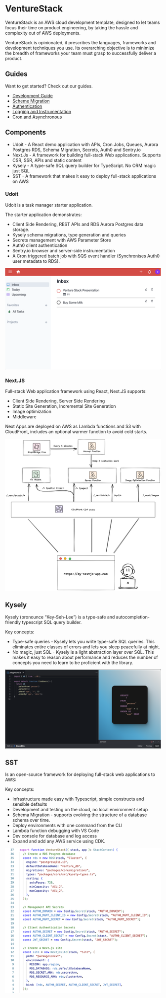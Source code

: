 # VentureStack

VentureStack is an AWS cloud development template, designed to let teams focus their time on product engineering, by taking the hassle and complexity out of AWS deployments.

VentureStack is opinionated, it prescribes the languages, frameworks and development techniques you use. Its overarching objective is to minimize the breadth of frameworks your team must grasp to successfully deliver a product.

## Guides

Want to get started? Check out our guides.

* [Development Guide](./docs/DEVELOP.md)
* [Scheme Migration](./docs/SCHEMA.md)
* [Authentication](./docs/AUTH.md)
* [Logging and Instrumentation](./docs/SENTRY.md)
* [Cron and Asynchronous](./docs/CRON.md)

## Components

* Udoit - A React demo application with APIs, Cron Jobs, Queues, Aurora Postgres RDS, Schema Migration, Secrets, Auth0 and Sentry.io
* Next.Js - A framework for building full-stack Web applications. Supports CSR, SSR, APIs and static content
* Kysely - A type-safe SQL query builder for TypeScript. No ORM magic just SQL
* SST - A framework that makes it easy to deploy full-stack applications on AWS

### Udoit

Udoit is a task manager starter application.

The starter application demonstrates:

* Client Side Rendering, REST APIs and RDS Aurora Postgres data storage.
* Kysely schema migrations, type generation and queries
* Secrets management with AWS Parameter Store
* Auth0 client authentication
* Sentry.io browser and server-side instrumentation
* A Cron triggered batch job with SQS event handler (Synchronises Auth0 user metadata to RDS).

![udoit-screenshot](./docs/udoit-screenshot.png)

### Next.JS

Full-stack Web application framework using React, Next.JS supports:

* Client Side Rendering, Server Side Rendering
* Static Site Generation, Incremental Site Generation
* Image optimization
* Middleware

Next Apps are deployed on AWS as Lambda functions and S3 with CloudFront, includes an optional warmer function to avoid cold starts.

![open-next-overview](./docs/open-next-overview.png)

## Kysely

Kysely (pronounce “Key-Seh-Lee”) is a type-safe and autocompletion-friendly typescript SQL query builder.

Key concepts:

* Type-safe queries - Kysely lets you write type-safe SQL queries. This eliminates entire classes of errors and lets you sleep peacefully at night.
* No magic, just SQL - Kysely is a light abstraction layer over SQL. This makes it easy to reason about performance and reduces the number of concepts you need to learn to be proficient with the library.

![kysely-overview](./docs/kysely-overview.png)

## SST

Is an open-source framework for deploying full-stack web applications to AWS:

Key concepts:

* Infrastructure made easy with Typescript, simple constructs and sensible defaults
* Development and testing on the cloud, no local environment setup
* Schema Migration - supports evolving the structure of a database schema over time.
* Deploy environments with one command from the CLI
* Lambda function debugging with VS Code
* Dev console for database and log access
* Expand and add any AWS service using CDK.

![sst-venture-stack](./docs/sst-venture-stack.png)

